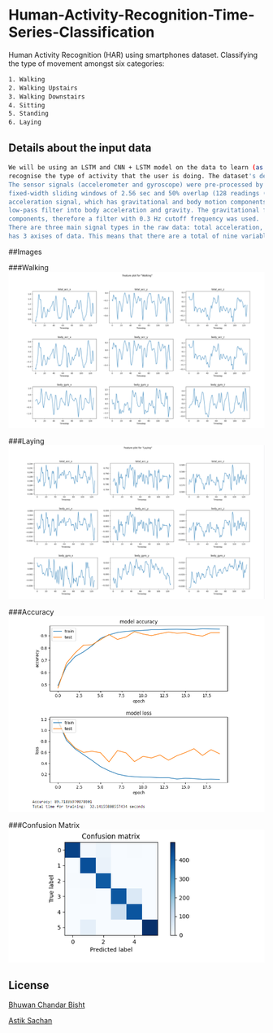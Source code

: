 # Human-Activity-Recognition-Time-Series-Classification

Human Activity Recognition (HAR) using smartphones dataset. Classifying the type of movement amongst six categories:
```bash
1. Walking
2. Walking Upstairs
3. Walking Downstairs
4. Sitting
5. Standing
6. Laying
```

## Details about the input data
```bash
We will be using an LSTM and CNN + LSTM model on the data to learn (as a cellphone attached on the waist) to
recognise the type of activity that the user is doing. The dataset's description goes like this:
The sensor signals (accelerometer and gyroscope) were pre-processed by applying noise filters and then sampled in
fixed-width sliding windows of 2.56 sec and 50% overlap (128 readings (features) per window). The sensor
acceleration signal, which has gravitational and body motion components, was separated using a Butterworth
low-pass filter into body acceleration and gravity. The gravitational force is assumed to have only low frequency
components, therefore a filter with 0.3 Hz cutoff frequency was used.
There are three main signal types in the raw data: total acceleration, body acceleration, and body gyroscope. Each
has 3 axises of data. This means that there are a total of nine variables for each time step.
```


##Images

###Walking
![alt text](https://github.com/bhuwan23/Human-Activity-Recognition-Time-Series-Classification/blob/main/Walking.png)

###Laying
![alt text](https://github.com/bhuwan23/Human-Activity-Recognition-Time-Series-Classification/blob/main/laying.png)

###Accuracy
![alt text](https://github.com/bhuwan23/Human-Activity-Recognition-Time-Series-Classification/blob/main/accuracy.png)

###Confusion Matrix
![alt text](https://github.com/bhuwan23/Human-Activity-Recognition-Time-Series-Classification/blob/main/confusion%20matrix.png)


## License
[Bhuwan Chandar Bisht](https://elearn.bits-pilani.ac.in/)

[Astik Sachan](https://elearn.bits-pilani.ac.in/)
